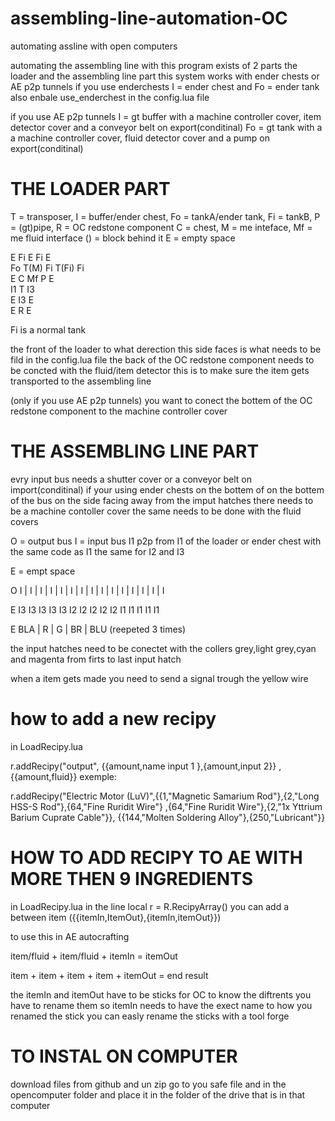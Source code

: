 # assembling-line-automation-OC
automating assline with open computers

automating the assembling line with this program exists of 2 parts the loader and the assembling line part
this system works with ender chests or AE p2p tunnels
if you use enderchests I = ender chest and Fo = ender tank also enbale use_enderchest in the config.lua file

if you use AE p2p tunnels I = gt buffer with a machine controller cover, item detector cover 
and a conveyor belt on export(conditinal) 
Fo = gt tank with a a machine controller cover, fluid detector cover and a pump on export(conditinal) 

# THE LOADER PART


T = transposer, I = buffer/ender chest, Fo = tankA/ender tank, Fi = tankB, P = (gt)pipe, R = OC redstone component
C = chest, M = me inteface, Mf = me fluid interface  () =  block behind it  E = empty space

  E    Fi    E    Fi    E       
 Fo    T(M)  Fi  T(Fi)  Fi      
  E    C     Mf   P     E       
  I1   T     I3           
  E    I3    E       
  E    R     E   
  
  Fi is a normal tank
  
  the front of the loader to what derection this side faces is what needs to be fild in the config.lua file
  the back of the OC redstone component needs to be concted with the fluid/item detector this is to make sure
  the item gets transported to the assembling line
  
  (only if you use AE p2p tunnels) you want to conect the bottem of the OC redstone component to the 
  machine controller cover 
  
  
  # THE ASSEMBLING LINE PART
  
  evry input bus needs a shutter cover or a conveyor belt on import(conditinal) if your using ender chests on the bottem of
  on the bottem of the bus on the side facing away from the imput hatches there needs to be a machine contoller cover
  the same needs to be done with the fluid covers
  
   O = output bus I = input bus I1 p2p from I1 of the loader or ender chest with the same code as I1 the same for I2 and I3
   
   E = empt space
  
   O I | I | I | I | I | I | I | I | I | I | I | I | I | I | I
  
   E I3 I3 I3 I3 I3 I2 I2 I2 I2 I2 I1 I1 I1 I1 I1
   
   E BLA | R | G | BR | BLU (reepeted 3 times)
   
   the input hatches need to be conectet with the collers grey,light grey,cyan and magenta from firts  to last input hatch
   
   when a item gets made you need to send a signal trough the yellow wire  
   
   # how to add a new recipy
   
   in LoadRecipy.lua
   
   r.addRecipy("output", {{amount,name input 1 },{amount,input 2}} , {{amount,fluid}} exemple:
   
   r.addRecipy("Electric Motor (LuV)",{{1,"Magnetic Samarium Rod"},{2,"Long HSS-S Rod"},{64,"Fine Ruridit Wire"}
,{64,"Fine Ruridit Wire"},{2,"1x Yttrium Barium Cuprate Cable"}},
{{144,"Molten Soldering Alloy"},{250,"Lubricant"}}
  
  
  # HOW TO ADD RECIPY TO AE WITH MORE THEN 9 INGREDIENTS
  
  in LoadRecipy.lua  in the line local r = R.RecipyArray() you can add a between item 
  ({{itemIn,ItemOut},{itemIn,itemOut}})
  
  to use this in AE autocrafting  
  
  item/fluid + item/fluid  + itemIn = itemOut
  
  item + item + item + item + itemOut = end result
  
  the itemIn and itemOut have to be sticks for OC to know the diftrents you have to rename them so 
  itemIn needs to have the exect name to how you renamed the stick 
  you can easly rename the sticks with a tool forge
  
  # TO INSTAL ON COMPUTER
  
  download files from github and un zip
  go to you safe file and in the opencomputer folder and place it in the folder
  of the drive that is in that computer
  
  
  
